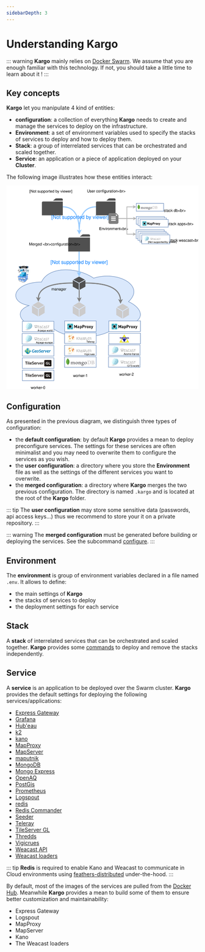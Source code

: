 ```yaml
---
sidebarDepth: 3
---
```


# Understanding Kargo

::: warning 
**Kargo** mainly relies on [Docker Swarm](https://docs.docker.com/engine/swarm/). We assume that you are enough familiar with this technology. If not, you should take a little time to learn about it !
:::

## Key concepts

**Kargo** let you manipulate 4 kind of entities:
* **configuration**: a collection of everything **Kargo** needs to create and manage the services to deploy on the infrastructure.
* **Environment**: a set of environment variables used to specify the stacks of services to deploy and how to deploy them.
* **Stack**: a group of interrelated services that can be orchestrated and scaled together.
* **Service**: an application or a piece of application deployed on your **Cluster**.

The following image illustrates how these entities interact:

![Kargo principle](../assets/kargo-principle.svg)

## Configuration

As presented in the previous diagram, we distinguish three types of configuration:
* the **default configuration**: by default **Kargo** provides a mean to deploy preconfigure services. The settings for these services are often minimalist and you may need to overwrite them to configure the services as you wish.
* the **user configuration**: a directory where you store the **Environment** file as well as the settings of the different services you want to overwrite.
* the **merged configuration**: a directory where **Kargo** merges the two previous configuration. The directory is named `.kargo` and is located at the root of the **Kargo** folder. 
  
::: tip
The **user configuration** may store some sensitive data (passwords, api access keys...) thus we recommend to store your it on a private repository.
:::

::: warning
The **merged configuration** must be generated before building or deploying the services. See the subcommand [configure](../cli.md#configure).
:::

## Environment

The **environment** is group of environment variables declared in a file named `.env`.
It allows to define:
* the main settings of **Kargo**
* the stacks of services to deploy
* the deployment settings for each service

## Stack

A **stack** of interrelated services that can be orchestrated and scaled together.
**Kargo** provides some [commands](../reference/cli.md) to deploy and remove the stacks independently.

## Service

A **service** is an application to be deployed over the Swarm cluster. **Kargo** provides the default settings for deploying the following services/applications:

  * [Express Gateway](https://www.express-gateway.io/)
  * [Grafana](https://grafana.com/)
  * [Hub'eau](https://github.com/kalisio/k-hubeau)
  * [k2](https://github.com/kalisio/k2)
  * [kano](https://github.com/kalisio/kano)
  * [MapProxy](https://mapproxy.org/)
  * [MapServer](https://mapserver.org)
  * [maputnik](https://maputnik.github.io/)
  * [MongoDB](https://www.mongodb.com)
  * [Mongo Express](https://github.com/mongo-express/mongo-express)
  * [OpenAQ](https://https://github.com/kalisio/k-openaq)
  * [PostGis](https://postgis.net/)
  * [Prometheus](https://prometheus.io/)
  * [Logspout](https://github.com/gliderlabs/logspout)
  * [redis](https://redis.io/)
  * [Redis Commander](http://joeferner.github.io/redis-commander/)
  * [Seeder](https://github.com/kalisio/k-seeder)
  * [Teleray](https://github.com/kalisio/k-teleray)
  * [TileServer GL](http://tileserver.org/)
  * [Thredds](https://www.unidata.ucar.edu/software/thredds/current/tds/)
  * [Vigicrues](https://github.com/kalisio/k-vigicrues) 
  * [Weacast API](https://weacast.github.io/weacast-docs/)
  * [Weacast loaders](https://weacast.github.io/weacast-docs/)

::: tip
**Redis** is required to enable Kano and Weacast to communicate in Cloud environments using [feathers-distributed](https://github.com/kalisio/feathers-distributed) under-the-hood.
:::

By default, most of the images of the services are pulled from the [Docker Hub](https://hub.docker.com/). Meanwhile **Kargo** provides a mean to build some of them to ensure better customization and maintainability:

* Express Gateway
* Logspout
* MapProxy
* MapServer
* Kano
* The Weacast loaders

